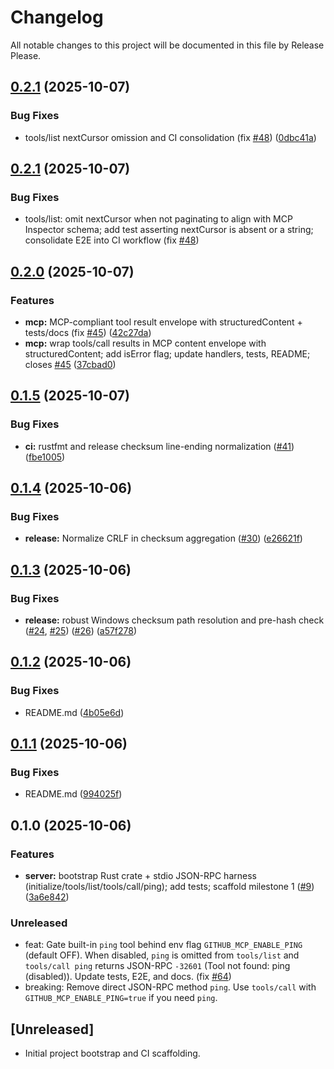 # Changelog

All notable changes to this project will be documented in this file by Release Please.

## [0.2.1](https://github.com/HautechAI/github-mcp/compare/v0.2.0...v0.2.1) (2025-10-07)


### Bug Fixes

* tools/list nextCursor omission and CI consolidation (fix [#48](https://github.com/HautechAI/github-mcp/issues/48)) ([0dbc41a](https://github.com/HautechAI/github-mcp/commit/0dbc41a345f5c7ba4a82b4f2ed04594fec84f196))

## [0.2.1](https://github.com/HautechAI/github-mcp/compare/v0.2.0...v0.2.1) (2025-10-07)


### Bug Fixes

* tools/list: omit nextCursor when not paginating to align with MCP Inspector schema; add test asserting nextCursor is absent or a string; consolidate E2E into CI workflow (fix [#48](https://github.com/HautechAI/github-mcp/issues/48))

## [0.2.0](https://github.com/HautechAI/github-mcp/compare/v0.1.5...v0.2.0) (2025-10-07)


### Features

* **mcp:** MCP-compliant tool result envelope with structuredContent + tests/docs (fix [#45](https://github.com/HautechAI/github-mcp/issues/45)) ([42c27da](https://github.com/HautechAI/github-mcp/commit/42c27da82a239771d3ad6c07381aed0a936d8014))
* **mcp:** wrap tools/call results in MCP content envelope with structuredContent; add isError flag; update handlers, tests, README; closes [#45](https://github.com/HautechAI/github-mcp/issues/45) ([37cbad0](https://github.com/HautechAI/github-mcp/commit/37cbad0956490859cf5eca3ae59ca98a7ecf4838))

## [0.1.5](https://github.com/HautechAI/github-mcp/compare/v0.1.4...v0.1.5) (2025-10-07)


### Bug Fixes

* **ci:** rustfmt and release checksum line-ending normalization ([#41](https://github.com/HautechAI/github-mcp/issues/41)) ([fbe1005](https://github.com/HautechAI/github-mcp/commit/fbe1005c144e3b64476bb866bf7feef7c8446a01))

## [0.1.4](https://github.com/HautechAI/github-mcp/compare/v0.1.3...v0.1.4) (2025-10-06)


### Bug Fixes

* **release:** Normalize CRLF in checksum aggregation ([#30](https://github.com/HautechAI/github-mcp/issues/30)) ([e26621f](https://github.com/HautechAI/github-mcp/commit/e26621fe6190003c237044feb54b071f21335ffb))

## [0.1.3](https://github.com/HautechAI/github-mcp/compare/v0.1.2...v0.1.3) (2025-10-06)


### Bug Fixes

* **release:** robust Windows checksum path resolution and pre-hash check ([#24](https://github.com/HautechAI/github-mcp/issues/24), [#25](https://github.com/HautechAI/github-mcp/issues/25)) ([#26](https://github.com/HautechAI/github-mcp/issues/26)) ([a57f278](https://github.com/HautechAI/github-mcp/commit/a57f278d08600326768c4353bacff89cedb57789))

## [0.1.2](https://github.com/HautechAI/github-mcp/compare/v0.1.1...v0.1.2) (2025-10-06)


### Bug Fixes

* README.md ([4b05e6d](https://github.com/HautechAI/github-mcp/commit/4b05e6ddd0687de7a4599791fc711c31443ac464))

## [0.1.1](https://github.com/HautechAI/github-mcp/compare/v0.1.0...v0.1.1) (2025-10-06)


### Bug Fixes

* README.md ([994025f](https://github.com/HautechAI/github-mcp/commit/994025fc0800a3ab5082ca130a1524b71ad917c7))

## 0.1.0 (2025-10-06)


### Features

* **server:** bootstrap Rust crate + stdio JSON-RPC harness (initialize/tools/list/tools/call/ping); add tests; scaffold milestone 1 ([#9](https://github.com/HautechAI/github-mcp/issues/9)) ([3a6e842](https://github.com/HautechAI/github-mcp/commit/3a6e8425df0d1ba7de74eb4c1f849f15bf916d41))

### Unreleased
- feat: Gate built-in `ping` tool behind env flag `GITHUB_MCP_ENABLE_PING` (default OFF). When disabled, `ping` is omitted from `tools/list` and `tools/call ping` returns JSON-RPC `-32601` (Tool not found: ping (disabled)). Update tests, E2E, and docs. (fix [#64](https://github.com/HautechAI/github-mcp/issues/64))
- breaking: Remove direct JSON-RPC method `ping`. Use `tools/call` with `GITHUB_MCP_ENABLE_PING=true` if you need `ping`.

## [Unreleased]
- Initial project bootstrap and CI scaffolding.
